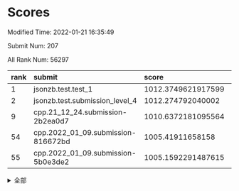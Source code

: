 # Scores

Modified Time: 2022-01-21 16:35:49

Submit Num: 207

All Rank Num: 56297

| rank |               submit               |       score        |       sigma        | pk_num |
| :--- | :--------------------------------- | :----------------- | :----------------- | :----- |
| 1    | jsonzb.test.test_1                 | 1012.3749621917599 | 0.7859619308300706 | 1085   |
| 2    | jsonzb.test.submission_level_4     | 1012.274792040002  | 0.8125669231658168 | 1088   |
| 9    | cpp.21_12_24.submission-2b2ea0d7   | 1010.6372181095564 | 0.7863176585573621 | 1088   |
| 54   | cpp.2022_01_09.submission-816672bd | 1005.41911658158   | 0.7084293404048903 | 1088   |
| 55   | cpp.2022_01_09.submission-5b0e3de2 | 1005.1592291487615 | 0.723156782629135  | 1089   |


<details>
<summary>全部</summary>

| rank |                 submit                 |       score        |       sigma        | pk_num |
| :--- | :------------------------------------- | :----------------- | :----------------- | :----- |
| 1    | jsonzb.test.test_1                     | 1012.3749621917599 | 0.7859619308300706 | 1085   |
| 2    | jsonzb.test.submission_level_4         | 1012.274792040002  | 0.8125669231658168 | 1088   |
| 3    | gobigger.level_3.submission_level_3_0  | 1011.563860829832  | 0.7668024054445253 | 1083   |
| 4    | gobigger.level_3.submission_level_3_44 | 1011.0386478033075 | 0.770984580555145  | 1083   |
| 5    | gobigger.level_3.submission_level_3_35 | 1010.81562598002   | 0.7757794825930703 | 1094   |
| 6    | gobigger.level_3.submission_level_3_13 | 1010.746775213582  | 0.7488416665309667 | 1091   |
| 7    | gobigger.level_3.submission_level_3_45 | 1010.6752817531203 | 0.7790726886875273 | 1088   |
| 8    | gobigger.level_3.submission_level_3_4  | 1010.6424664703253 | 0.7712225629420401 | 1085   |
| 9    | cpp.21_12_24.submission-2b2ea0d7       | 1010.6372181095564 | 0.7863176585573621 | 1088   |
| 10   | gobigger.level_3.submission_level_3_48 | 1010.611211460988  | 0.7640356482601454 | 1086   |
| 11   | gobigger.level_3.submission_level_3_9  | 1010.5568812697633 | 0.7653749209206985 | 1090   |
| 12   | gobigger.level_3.submission_level_3_27 | 1010.4724437869766 | 0.7705273655954942 | 1087   |
| 13   | gobigger.level_3.submission_level_3_49 | 1010.3919331837352 | 0.7756989419684229 | 1088   |
| 14   | gobigger.level_3.submission_level_3_42 | 1010.3604786579572 | 0.77849304905367   | 1088   |
| 15   | gobigger.level_3.submission_level_3_18 | 1010.2970023326553 | 0.7636737854532731 | 1086   |
| 16   | gobigger.level_3.submission_level_3_16 | 1010.2969848774081 | 0.7663796414800838 | 1089   |
| 17   | gobigger.level_3.submission_level_3_11 | 1010.1659612287699 | 0.752835698532412  | 1085   |
| 18   | gobigger.level_3.submission_level_3_19 | 1010.1479250678851 | 0.7648109173212178 | 1091   |
| 19   | gobigger.level_3.submission_level_3_14 | 1010.1400786435489 | 0.7458647977995639 | 1090   |
| 20   | gobigger.level_3.submission_level_3_28 | 1010.1308745107734 | 0.734648365781898  | 1088   |
| 21   | gobigger.level_3.submission_level_3_7  | 1010.1087010961255 | 0.7554886644628204 | 1088   |
| 22   | gobigger.level_3.submission_level_3_2  | 1010.0888141638598 | 0.750921485558596  | 1088   |
| 23   | gobigger.level_3.submission_level_3_1  | 1010.085466964456  | 0.76549048621777   | 1085   |
| 24   | gobigger.level_3.submission_level_3_6  | 1010.0671574166678 | 0.7941028714396489 | 1086   |
| 25   | gobigger.level_3.submission_level_3_33 | 1010.0236133897579 | 0.7350454365779852 | 1089   |
| 26   | gobigger.level_3.submission_level_3_15 | 1010.0234971516957 | 0.7779859204655383 | 1093   |
| 27   | gobigger.level_3.submission_level_3_25 | 1009.9989188455907 | 0.7749358314278404 | 1085   |
| 28   | gobigger.level_3.submission_level_3_24 | 1009.9691275998154 | 0.754460066579712  | 1085   |
| 29   | gobigger.level_3.submission_level_3_40 | 1009.9659778889566 | 0.758923212037481  | 1089   |
| 30   | gobigger.level_3.submission_level_3_26 | 1009.957906754042  | 0.7502801547643883 | 1086   |
| 31   | gobigger.level_3.submission_level_3_30 | 1009.8213019551387 | 0.7448017136815681 | 1087   |
| 32   | gobigger.level_3.submission_level_3_39 | 1009.622486732532  | 0.7654547755036637 | 1092   |
| 33   | gobigger.level_3.submission_level_3_17 | 1009.6073485052069 | 0.7750360628799435 | 1083   |
| 34   | gobigger.level_3.submission_level_3_23 | 1009.5176567898556 | 0.7815926115366807 | 1085   |
| 35   | gobigger.level_3.submission_level_3_47 | 1009.4856140379962 | 0.7659949082658088 | 1089   |
| 36   | gobigger.level_3.submission_level_3_8  | 1009.4769462672407 | 0.7552318918297585 | 1091   |
| 37   | gobigger.level_3.submission_level_3_46 | 1009.3904480463505 | 0.7404192101922304 | 1089   |
| 38   | gobigger.level_3.submission_level_3_22 | 1009.3357340070861 | 0.7561157130719415 | 1094   |
| 39   | gobigger.level_3.submission_level_3_43 | 1009.2922195171797 | 0.7363552145129815 | 1091   |
| 40   | gobigger.level_3.submission_level_3_34 | 1009.2896611371134 | 0.7653842689325991 | 1089   |
| 41   | gobigger.level_3.submission_level_3_3  | 1009.1938962628861 | 0.7574761687540869 | 1085   |
| 42   | gobigger.level_3.submission_level_3_38 | 1009.1729699910229 | 0.7593517117584135 | 1085   |
| 43   | gobigger.level_3.submission_level_3_21 | 1009.148505683606  | 0.7364628090405734 | 1089   |
| 44   | gobigger.level_3.submission_level_3_31 | 1009.0879142165048 | 0.7484302959643127 | 1090   |
| 45   | gobigger.level_3.submission_level_3_41 | 1008.9706921852791 | 0.7285677190191361 | 1087   |
| 46   | gobigger.level_3.submission_level_3_29 | 1008.8879210006938 | 0.7605897636601489 | 1086   |
| 47   | gobigger.level_3.submission_level_3_36 | 1008.8697516045191 | 0.7632186429387977 | 1087   |
| 48   | gobigger.level_3.submission_level_3_20 | 1008.8572116266524 | 0.7364046342021203 | 1084   |
| 49   | gobigger.level_3.submission_level_3_32 | 1008.7018009047687 | 0.7653301300289915 | 1085   |
| 50   | gobigger.level_3.submission_level_3_12 | 1008.6914700093835 | 0.7578313329145147 | 1088   |
| 51   | gobigger.level_3.submission_level_3_10 | 1008.3003379722767 | 0.726306639435138  | 1084   |
| 52   | gobigger.level_3.submission_level_3_5  | 1008.2577262045639 | 0.7441195031216824 | 1084   |
| 53   | gobigger.level_3.submission_level_3_37 | 1007.6682287365411 | 0.7493622686270301 | 1085   |
| 54   | cpp.2022_01_09.submission-816672bd     | 1005.41911658158   | 0.7084293404048903 | 1088   |
| 55   | cpp.2022_01_09.submission-5b0e3de2     | 1005.1592291487615 | 0.723156782629135  | 1089   |
| 56   | gobigger.level_1.submission_level_1_30 | 1004.9060398698822 | 0.7187517599462384 | 1090   |
| 57   | gobigger.level_1.submission_level_1_27 | 1004.9018777673266 | 0.7147349207050997 | 1089   |
| 58   | gobigger.level_1.submission_level_1_3  | 1004.5994913316212 | 0.7116923445484743 | 1087   |
| 59   | gobigger.level_1.submission_level_1_31 | 1004.5621558302399 | 0.7237965577398981 | 1092   |
| 60   | gobigger.level_1.submission_level_1_29 | 1004.4587440080081 | 0.7176454473923018 | 1085   |
| 61   | gobigger.level_1.submission_level_1_34 | 1004.4494404976668 | 0.7153376127556539 | 1089   |
| 62   | gobigger.level_1.submission_level_1_35 | 1004.3543936678628 | 0.7144810267481966 | 1086   |
| 63   | gobigger.level_1.submission_level_1_20 | 1004.1714412858864 | 0.7159189645252643 | 1089   |
| 64   | gobigger.level_1.submission_level_1_25 | 1003.8747016037918 | 0.7182777364115202 | 1091   |
| 65   | gobigger.level_1.submission_level_1_24 | 1003.8694598050466 | 0.7261602467338324 | 1085   |
| 66   | gobigger.level_1.submission_level_1_15 | 1003.826304700241  | 0.7237050233729727 | 1089   |
| 67   | gobigger.level_1.submission_level_1_49 | 1003.7544562464909 | 0.7243887898203674 | 1088   |
| 68   | gobigger.level_1.submission_level_1_48 | 1003.7013874974696 | 0.7091073989101245 | 1080   |
| 69   | gobigger.level_1.submission_level_1_47 | 1003.6946660547129 | 0.7202065512187144 | 1088   |
| 70   | gobigger.level_1.submission_level_1_6  | 1003.5932810472287 | 0.7238784509147761 | 1087   |
| 71   | gobigger.level_1.submission_level_1_9  | 1003.5747771401149 | 0.7111021368948509 | 1088   |
| 72   | gobigger.level_1.submission_level_1_26 | 1003.5402406990642 | 0.71342421374927   | 1087   |
| 73   | gobigger.level_1.submission_level_1_7  | 1003.4898267349168 | 0.7132387217430279 | 1092   |
| 74   | gobigger.level_1.submission_level_1_11 | 1003.4371922235802 | 0.7108487859903181 | 1090   |
| 75   | gobigger.level_1.submission_level_1_33 | 1003.4144755737863 | 0.7254267712495938 | 1085   |
| 76   | gobigger.level_1.submission_level_1_21 | 1003.3830685016002 | 0.7188508054608964 | 1092   |
| 77   | gobigger.level_1.submission_level_1_18 | 1003.338539849338  | 0.7231469908070108 | 1086   |
| 78   | gobigger.level_1.submission_level_1_41 | 1003.3036290649951 | 0.7127866664050773 | 1091   |
| 79   | gobigger.level_1.submission_level_1_43 | 1003.2887921640747 | 0.71342084782401   | 1087   |
| 80   | gobigger.level_1.submission_level_1_8  | 1003.2654374509973 | 0.7235257893887244 | 1090   |
| 81   | gobigger.level_1.submission_level_1_13 | 1003.2646473736884 | 0.7177388470312112 | 1089   |
| 82   | gobigger.level_1.submission_level_1_12 | 1003.2241490660023 | 0.7211453733955971 | 1090   |
| 83   | gobigger.level_1.submission_level_1_32 | 1003.2226785540557 | 0.7122672487767578 | 1090   |
| 84   | gobigger.level_1.submission_level_1_23 | 1003.1847949847792 | 0.7135856961969003 | 1087   |
| 85   | gobigger.level_1.submission_level_1_46 | 1003.126375486576  | 0.7133818551038409 | 1087   |
| 86   | gobigger.level_1.submission_level_1_22 | 1003.0577657331327 | 0.7170878099792108 | 1091   |
| 87   | gobigger.level_1.submission_level_1_39 | 1002.9520323099919 | 0.7270492274383746 | 1090   |
| 88   | gobigger.level_1.submission_level_1_0  | 1002.9222130607355 | 0.7288164182035675 | 1095   |
| 89   | gobigger.level_1.submission_level_1_19 | 1002.9067535396796 | 0.7128219530983553 | 1084   |
| 90   | gobigger.level_1.submission_level_1_40 | 1002.8758457511599 | 0.7096541915211998 | 1084   |
| 91   | gobigger.level_1.submission_level_1_28 | 1002.7721429485298 | 0.701228947112944  | 1085   |
| 92   | gobigger.level_1.submission_level_1_2  | 1002.7119772010648 | 0.7130362414889884 | 1085   |
| 93   | gobigger.level_1.submission_level_1_16 | 1002.6887106633789 | 0.7110385598359307 | 1087   |
| 94   | gobigger.level_1.submission_level_1_10 | 1002.6374376939006 | 0.7195554748011619 | 1081   |
| 95   | gobigger.level_1.submission_level_1_1  | 1002.5709893407992 | 0.7141687727041509 | 1091   |
| 96   | gobigger.level_1.submission_level_1_38 | 1002.4637215183894 | 0.7116204631948717 | 1085   |
| 97   | gobigger.level_1.submission_level_1_37 | 1002.4634731086264 | 0.7102921021438886 | 1087   |
| 98   | gobigger.level_1.submission_level_1_14 | 1002.4130250920714 | 0.7132626246180612 | 1090   |
| 99   | gobigger.level_1.submission_level_1_44 | 1002.1871026935622 | 0.7069767861876401 | 1089   |
| 100  | gobigger.level_1.submission_level_1_45 | 1002.169916781483  | 0.7211687637789557 | 1089   |
| 101  | gobigger.level_1.submission_level_1_4  | 1002.1115695887327 | 0.7317796914746696 | 1092   |
| 102  | gobigger.level_1.submission_level_1_5  | 1002.088094349333  | 0.7154537374878253 | 1092   |
| 103  | gobigger.level_1.submission_level_1_17 | 1002.0692232790516 | 0.7087400530283259 | 1089   |
| 104  | gobigger.level_1.submission_level_1_42 | 1001.68827710977   | 0.7061965645893281 | 1090   |
| 105  | gobigger.level_1.submission_level_1_36 | 1001.38963525672   | 0.7125124243391147 | 1085   |
| 106  | gobigger.random.submission_random_20   | 997.5472446256989  | 0.7212012928922389 | 1089   |
| 107  | gobigger.random.submission_random_24   | 997.2506200271924  | 0.7065987358650467 | 1084   |
| 108  | gobigger.random.submission_random_32   | 997.2130383094899  | 0.7204412137089904 | 1085   |
| 109  | gobigger.random.submission_random_9    | 997.0090005326675  | 0.699474580619669  | 1092   |
| 110  | gobigger.random.submission_random_15   | 996.9819181085928  | 0.7155564889154262 | 1088   |
| 111  | gobigger.random.submission_random_2    | 996.9613799423186  | 0.7192502030882556 | 1089   |
| 112  | gobigger.random.submission_random_8    | 996.8495883038753  | 0.7124186549321638 | 1087   |
| 113  | gobigger.random.submission_random_7    | 996.7306752426869  | 0.7149174536139931 | 1084   |
| 114  | gobigger.random.submission_random_27   | 996.5788786226423  | 0.7245516657824542 | 1085   |
| 115  | gobigger.random.submission_random_17   | 996.5622169664941  | 0.7036296800952321 | 1087   |
| 116  | gobigger.random.submission_random_26   | 996.561206370478   | 0.712775250633259  | 1090   |
| 117  | gobigger.random.submission_random_39   | 996.4963350647835  | 0.7116187013082678 | 1087   |
| 118  | gobigger.random.submission_random_14   | 996.4148502663436  | 0.7187590507309846 | 1089   |
| 119  | gobigger.random.submission_random_48   | 996.2845618592974  | 0.7112324089769656 | 1088   |
| 120  | gobigger.random.submission_random_37   | 996.2163526482493  | 0.693781599367749  | 1088   |
| 121  | gobigger.random.submission_random_12   | 996.1883284315057  | 0.7084814373968644 | 1086   |
| 122  | gobigger.random.submission_random_25   | 996.1846545764926  | 0.7073448806131359 | 1093   |
| 123  | gobigger.random.submission_random_23   | 996.1646065698641  | 0.7084739905148096 | 1084   |
| 124  | gobigger.random.submission_random_40   | 996.1547183990294  | 0.7054155987437695 | 1094   |
| 125  | gobigger.random.submission_random_11   | 996.1307388186582  | 0.70319861501036   | 1088   |
| 126  | gobigger.random.submission_random_38   | 996.0299768164742  | 0.7072443201593599 | 1084   |
| 127  | gobigger.random.submission_random_36   | 996.0249739720477  | 0.709956516545041  | 1082   |
| 128  | gobigger.random.submission_random_10   | 995.9839911676814  | 0.7184739623109766 | 1089   |
| 129  | gobigger.random.submission_random_29   | 995.9574422044808  | 0.7140886348665801 | 1090   |
| 130  | gobigger.random.submission_random_31   | 995.8992479732219  | 0.7013753883248807 | 1088   |
| 131  | gobigger.random.submission_random_1    | 995.8984437389569  | 0.709479711818357  | 1088   |
| 132  | gobigger.random.submission_random_18   | 995.8724403910443  | 0.7007745085379419 | 1087   |
| 133  | gobigger.random.submission_random_47   | 995.8014872259783  | 0.7177574890398826 | 1088   |
| 134  | gobigger.random.submission_random_49   | 995.762065967705   | 0.7064652332694311 | 1094   |
| 135  | gobigger.random.submission_random_46   | 995.7593021542854  | 0.7036118850030795 | 1092   |
| 136  | gobigger.random.submission_random_21   | 995.7389086274605  | 0.7085537520410652 | 1092   |
| 137  | gobigger.random.submission_random_30   | 995.7324242529405  | 0.7262411417893786 | 1083   |
| 138  | gobigger.random.submission_random_35   | 995.7295709222592  | 0.7275585822153653 | 1091   |
| 139  | gobigger.random.submission_random_42   | 995.5845640794226  | 0.7084169991860683 | 1086   |
| 140  | gobigger.random.submission_random_45   | 995.5459220828266  | 0.7054632850620632 | 1087   |
| 141  | gobigger.random.submission_random_22   | 995.4964130578685  | 0.7146803231584278 | 1083   |
| 142  | gobigger.random.submission_random_19   | 995.3846363758812  | 0.700245284718163  | 1087   |
| 143  | gobigger.random.submission_random_16   | 995.3509476778127  | 0.7150730879413029 | 1086   |
| 144  | gobigger.random.submission_random_28   | 995.3337986443589  | 0.7102969400593097 | 1088   |
| 145  | gobigger.random.submission_random_43   | 995.3136044545507  | 0.7076428989675426 | 1084   |
| 146  | gobigger.random.submission_random_5    | 995.3088754163879  | 0.7137518303019741 | 1089   |
| 147  | gobigger.random.submission_random_44   | 995.2993703881465  | 0.7068093472717237 | 1087   |
| 148  | gobigger.random.submission_random_13   | 995.2393611684067  | 0.7261584173653345 | 1087   |
| 149  | gobigger.random.submission_random_6    | 995.0788782665177  | 0.7200222516919171 | 1090   |
| 150  | gobigger.random.submission_random_4    | 994.9462142039218  | 0.7140046408842808 | 1094   |
| 151  | gobigger.random.submission_random_0    | 994.927009230299   | 0.7231559702698709 | 1085   |
| 152  | gobigger.random.submission_random_3    | 994.8978142365102  | 0.7027294999627066 | 1088   |
| 153  | gobigger.random.submission_random_41   | 994.7128015223075  | 0.7150049329451326 | 1087   |
| 154  | gobigger.random.submission_random_34   | 994.688680719624   | 0.7027398325019352 | 1086   |
| 155  | gobigger.random.submission_random_33   | 994.6614764231982  | 0.7351035166152665 | 1091   |
| 156  | gobigger.level_2.submission_level_2_17 | 993.9849216634266  | 0.7414741386917815 | 1090   |
| 157  | gobigger.level_2.submission_level_2_44 | 993.9768036052304  | 0.7448543735754224 | 1090   |
| 158  | gobigger.level_2.submission_level_2_5  | 993.6250447725148  | 0.7404553288092711 | 1085   |
| 159  | gobigger.level_2.submission_level_2_12 | 993.3996908641757  | 0.7310705313656709 | 1087   |
| 160  | gobigger.level_2.submission_level_2_20 | 993.3847909768983  | 0.7313843053715359 | 1088   |
| 161  | gobigger.level_2.submission_level_2_36 | 993.3033513349886  | 0.7322318784460173 | 1090   |
| 162  | gobigger.level_2.submission_level_2_21 | 993.2284243027991  | 0.7342658411756965 | 1085   |
| 163  | gobigger.level_2.submission_level_2_34 | 993.2279428476301  | 0.7209628304559903 | 1092   |
| 164  | gobigger.level_2.submission_level_2_29 | 993.0020837659788  | 0.7409384894815957 | 1088   |
| 165  | gobigger.level_2.submission_level_2_15 | 992.8575551047404  | 0.7310468115099874 | 1086   |
| 166  | gobigger.level_2.submission_level_2_9  | 992.8191794331824  | 0.7309177887875412 | 1085   |
| 167  | gobigger.level_2.submission_level_2_31 | 992.6331723668026  | 0.7459882016957332 | 1087   |
| 168  | gobigger.level_2.submission_level_2_1  | 992.601715172189   | 0.7457664535863823 | 1083   |
| 169  | gobigger.level_2.submission_level_2_23 | 992.5786357646493  | 0.725665132905201  | 1088   |
| 170  | gobigger.level_2.submission_level_2_24 | 992.553399740361   | 0.74790677412396   | 1086   |
| 171  | gobigger.level_2.submission_level_2_35 | 992.5072492671171  | 0.733556503475623  | 1092   |
| 172  | gobigger.level_2.submission_level_2_32 | 992.4582118211358  | 0.7293598754992391 | 1088   |
| 173  | gobigger.level_2.submission_level_2_11 | 992.4244170881345  | 0.7265077996095741 | 1090   |
| 174  | gobigger.level_2.submission_level_2_49 | 992.4135658516174  | 0.7628501014399537 | 1088   |
| 175  | gobigger.level_2.submission_level_2_7  | 992.2541258144423  | 0.7337941408666507 | 1085   |
| 176  | gobigger.level_2.submission_level_2_40 | 992.1773192727487  | 0.7370970594990275 | 1089   |
| 177  | gobigger.level_2.submission_level_2_33 | 992.1343807086637  | 0.7318094567811304 | 1085   |
| 178  | gobigger.level_2.submission_level_2_22 | 991.9807633631557  | 0.7377084873440705 | 1090   |
| 179  | gobigger.level_2.submission_level_2_14 | 991.9789738897229  | 0.7315706779079331 | 1091   |
| 180  | gobigger.level_2.submission_level_2_10 | 991.9754315026437  | 0.7548783380111774 | 1088   |
| 181  | gobigger.level_2.submission_level_2_38 | 991.9341504628446  | 0.7318103549517976 | 1088   |
| 182  | gobigger.level_2.submission_level_2_48 | 991.9099858802175  | 0.7555122121651074 | 1085   |
| 183  | gobigger.level_2.submission_level_2_43 | 991.9080775979287  | 0.7410390609600678 | 1087   |
| 184  | gobigger.level_2.submission_level_2_6  | 991.8903803827925  | 0.7330587545190123 | 1090   |
| 185  | gobigger.level_2.submission_level_2_2  | 991.821981663074   | 0.7592403426751241 | 1091   |
| 186  | gobigger.level_2.submission_level_2_26 | 991.8123616976465  | 0.758035623393755  | 1081   |
| 187  | gobigger.level_2.submission_level_2_8  | 991.8028909914573  | 0.7500455552804326 | 1091   |
| 188  | gobigger.level_2.submission_level_2_4  | 991.8020072421281  | 0.755689310906925  | 1085   |
| 189  | gobigger.level_2.submission_level_2_0  | 991.7930275867354  | 0.7481398558852829 | 1087   |
| 190  | gobigger.level_2.submission_level_2_45 | 991.7354069223395  | 0.7486653609082303 | 1091   |
| 191  | gobigger.level_2.submission_level_2_16 | 991.667809294608   | 0.7387806632009242 | 1088   |
| 192  | gobigger.level_2.submission_level_2_37 | 991.619109878712   | 0.7481075424545245 | 1089   |
| 193  | gobigger.level_2.submission_level_2_27 | 991.5921393201711  | 0.7546311271560763 | 1087   |
| 194  | gobigger.level_2.submission_level_2_46 | 991.5405826387756  | 0.7745145838652805 | 1089   |
| 195  | gobigger.level_2.submission_level_2_42 | 991.4951093310478  | 0.7631735418550312 | 1088   |
| 196  | gobigger.level_2.submission_level_2_19 | 991.4218004939801  | 0.7583187741294325 | 1088   |
| 197  | gobigger.level_2.submission_level_2_30 | 991.3944902629476  | 0.7578666235275521 | 1090   |
| 198  | gobigger.level_2.submission_level_2_25 | 991.2719295120545  | 0.727872201908831  | 1090   |
| 199  | gobigger.level_2.submission_level_2_41 | 991.2529626821241  | 0.771575048278164  | 1083   |
| 200  | gobigger.level_2.submission_level_2_39 | 991.1518734735065  | 0.7606178890915264 | 1089   |
| 201  | gobigger.level_2.submission_level_2_18 | 991.1460868895487  | 0.7469619222673896 | 1094   |
| 202  | gobigger.level_2.submission_level_2_47 | 990.8944490575481  | 0.7411609011734961 | 1092   |
| 203  | gobigger.level_2.submission_level_2_3  | 990.8397493030021  | 0.7507344120845998 | 1087   |
| 204  | gobigger.level_2.submission_level_2_13 | 990.8251279003663  | 0.7530284638233654 | 1087   |
| 205  | gobigger.level_2.submission_level_2_28 | 989.8803443724817  | 0.7501062173285221 | 1091   |
| 206  | gobigger.none.submission_none_0        | 977.8582157639556  | 1.2906408605108082 | 1087   |
| 207  | gobigger.none.submission_none_1        | 976.406981479453   | 1.381040386859783  | 1090   |

</details>